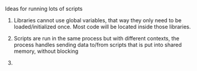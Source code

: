 Ideas for running lots of scripts

1. Libraries cannot use global variables, 
that way they only need to be loaded/initialized once.
Most code will be located inside those libraries.

2. Scripts are run in the same process but with different contexts,
the process handles sending data to/from scripts that is put into shared memory,
without blocking 

4. 